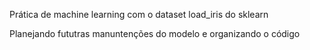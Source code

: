 Prática de machine learning com o dataset load_iris do sklearn 

Planejando fututras manuntenções do modelo e organizando o código 
